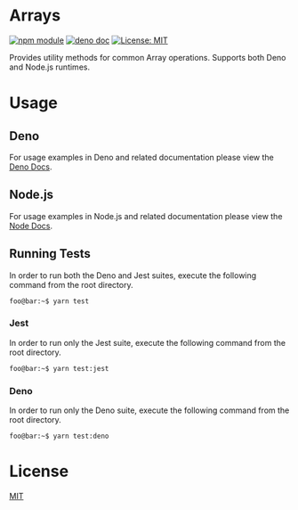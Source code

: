 # Arrays
[![npm module](https://img.shields.io/badge/node-doc-blue?logo=npm)](https://damianperera.github.io/array-utils/interfaces/__global.array.html) [![deno doc](https://doc.deno.land/badge.svg)](https://doc.deno.land/https/deno.land/x/arrays/mod.ts) [![License: MIT](https://img.shields.io/badge/License-MIT-yellow.svg)](https://opensource.org/licenses/MIT)

Provides utility methods for common Array operations. Supports both Deno and Node.js runtimes.

# Usage

## Deno
For usage examples in Deno and related documentation please view the [Deno Docs](https://doc.deno.land/https/deno.land/x/arrays/mod.ts).

## Node.js
For usage examples in Node.js and related documentation please view the [Node Docs](https://damianperera.github.io/array-utils/interfaces/__global.array.html).

## Running Tests
In order to run both the Deno and Jest suites, execute the following command from the root directory.
```console
foo@bar:~$ yarn test
```

### Jest
In order to run only the Jest suite, execute the following command from the root directory.
```console
foo@bar:~$ yarn test:jest
```

### Deno
In order to run only the Deno suite, execute the following command from the root directory.
```console
foo@bar:~$ yarn test:deno
```

# License

[MIT](./LICENSE)
